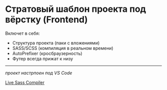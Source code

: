 # Стратовый шаблон проекта под вёрстку (Frontend)

Включет в себя:

- Структура проекта (паки с вложениями)
- SASS/SCSS (компиляция в реальном времени)
- AutoPrefixer (кросбраузерность)
- Футер всегда прижат к низу

---

_проект настрпоен под VS Code_

[Live Sass Compiler](https://marketplace.visualstudio.com/items?itemName=ritwickdey.live-sass)
